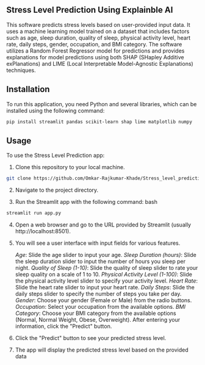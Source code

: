 ## Stress Level Prediction Using Explainble AI

This software predicts stress levels based on user-provided input data. It uses a machine learning model trained on a dataset that includes factors such as age, sleep duration, quality of sleep, physical activity level, heart rate, daily steps, gender, occupation, and BMI category. The software utilizes a Random Forest Regressor model for predictions and provides explanations for model predictions using both SHAP (SHapley Additive exPlanations) and LIME (Local Interpretable Model-Agnostic Explanations) techniques.

## Installation
To run this application, you need Python and several libraries, which can be installed using the following command:
```bash
pip install streamlit pandas scikit-learn shap lime matplotlib numpy
```
## Usage
To use the Stress Level Prediction app:

1) Clone this repository to your local machine.
```bash
git clone https://github.com/Omkar-Rajkumar-Khade/Stress_level_prediction_using_XAI.git
```
2) Navigate to the project directory.

3) Run the Streamlit app with the following command:
bash
```bash
streamlit run app.py
```
4) Open a web browser and go to the URL provided by Streamlit (usually http://localhost:8501).

5) You will see a user interface with input fields for various features.

    *Age*: Slide the age slider to input your age.
    *Sleep Duration (hours)*: Slide the sleep duration slider to input the number of hours you sleep per night.
    *Quality of Sleep (1-10)*: Slide the quality of sleep slider to rate your sleep quality on a scale of 1 to 10.
    *Physical Activity Level (1-100)*: Slide the physical activity level slider to specify your activity level.
    *Heart Rate*: Slide the heart rate slider to input your heart rate.
    *Daily Steps*: Slide the daily steps slider to specify the number of steps you take per day.
    *Gender*: Choose your gender (Female or Male) from the radio buttons.
    *Occupation*: Select your occupation from the available options.
    *BMI Category*: Choose your BMI category from the available options (Normal, Normal Weight, Obese, Overweight).
    After entering your information, click the "Predict" button.

6) Click the "Predict" button to see your predicted stress level.

7) The app will display the predicted stress level based on the provided data